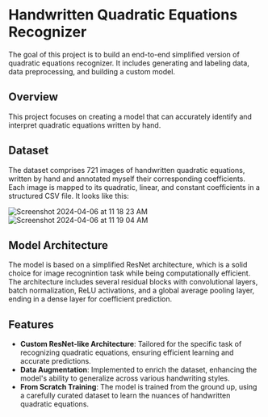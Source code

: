 # Handwritten Quadratic Equations Recognizer

The goal of this project is to build an end-to-end simplified version of quadratic equations recognizer. It includes generating and labeling data, data preprocessing, and building a custom model.

## Overview

This project focuses on creating a model that can accurately identify and interpret quadratic equations written by hand.

## Dataset

The dataset comprises 721 images of handwritten quadratic equations, written by hand and annotated myself their corresponding coefficients. Each image is mapped to its quadratic, linear, and constant coefficients in a structured CSV file. It looks like this:

![Screenshot 2024-04-06 at 11 18 23 AM](https://github.com/oleksnikolenko/quadratic_equation_classifier/assets/48183074/c43c6a1c-86ad-45f6-b1c2-4d9a1b4d7f08)
![Screenshot 2024-04-06 at 11 19 04 AM](https://github.com/oleksnikolenko/quadratic_equation_classifier/assets/48183074/c4b68f9e-1b74-443a-9df0-44288aa56cd7)

## Model Architecture

The model is based on a simplified ResNet architecture, which is a solid choice for image recognintion task while being computationally efficient. The architecture includes several residual blocks with convolutional layers, batch normalization, ReLU activations, and a global average pooling layer, ending in a dense layer for coefficient prediction.

## Features

- **Custom ResNet-like Architecture**: Tailored for the specific task of recognizing quadratic equations, ensuring efficient learning and accurate predictions.
- **Data Augmentation**: Implemented to enrich the dataset, enhancing the model's ability to generalize across various handwriting styles.
- **From Scratch Training**: The model is trained from the ground up, using a carefully curated dataset to learn the nuances of handwritten quadratic equations.

